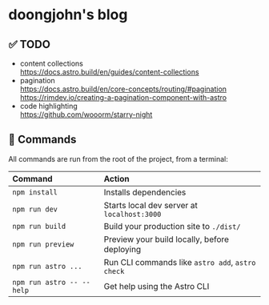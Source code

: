 # doongjohn's blog

## ✅ TODO

- content collections\
  <https://docs.astro.build/en/guides/content-collections>
- pagination\
  <https://docs.astro.build/en/core-concepts/routing/#pagination>\
  <https://rimdev.io/creating-a-pagination-component-with-astro>
- code highlighting\
  <https://github.com/wooorm/starry-night>

## 🧞 Commands

All commands are run from the root of the project, from a terminal:

| Command                   | Action                                           |
| :------------------------ | :----------------------------------------------- |
| `npm install`             | Installs dependencies                            |
| `npm run dev`             | Starts local dev server at `localhost:3000`      |
| `npm run build`           | Build your production site to `./dist/`          |
| `npm run preview`         | Preview your build locally, before deploying     |
| `npm run astro ...`       | Run CLI commands like `astro add`, `astro check` |
| `npm run astro -- --help` | Get help using the Astro CLI                     |
